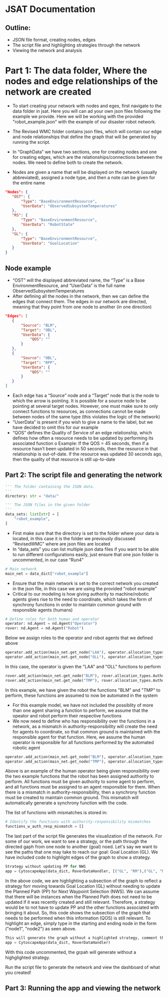 # JSAT Documentation

## Outline:

- JSON file format, creating nodes, edges
- The script file and highlighting strategies through the network
- Viewing the network and analysis

# Part 1: The data folder, Where the nodes and edge relationships of the network are created
- To start creating your network with nodes and eges, first navigate to the data folder in jsat. Here you will can ad your own json files following the example we provide. Here we will be working with the provided "robot_example.json" with the example of our disaster robot network.  
 
- The Revised WMC folder contains json files, which will contain our edge and node relationships that define the graph that will be generated by running the script. 
- In “GraphData” we have two sections, one for creating nodes and one for creating edges, which are the relationships/connections between the nodes. We need to define both to create the network. 
- Nodes are given a name that will be displayed on the network (usually abbreviated), assigned a node type, and then a note can be given for the entire name

 ``` JSON
"Nodes": {
    "OST": {
        "Type": "BaseEnvironmentResource",
        "UserData": "ObservedSubsystemTemperatures"
    },
    "RS": {
        "Type": "BaseEnvironmentResource",
        "UserData": "RobotState"
    },
    "GL": {
        "Type": "BaseEnvironmentResource",
        "UserData": "GoalLocation"
    }
}
```


## Node example
- “OST” will the displayed abbreviated name, the “Type” is a Base EnvironmentResource, and “UserData” is the full name ObservedSubsystemTemperatures
- After defining all the nodes in the network, then we can define the edges that connect them. The edges in our network are directed, meaning that they point from one node to another (in one direction)

 ``` JSON
 "Edges": [
    {
        "Source": "BLM",
        "Target": "OBL",
        "UserData": {
            "QOS": ""
        }
    },
    {
        "Source": "OBL",
        "Target": "RPP",
        "UserData": {
            "QOS": ""
        }
    }
]
```

- Each edge has a “Source” node and a “Target” node that is the node to which the arrow is pointing. It is possible for a source node to be pointing at several target nodes. However, one must make sure to only connect functions to resources, as connections cannot be made between nodes of the same type (this violates the logic of the network)
- “UserData” is present if you wish to give a name to the label, but we have decided to omit this for our example
- “QOS” defines the Quality of Service of an edge relationship, which defines how often a resource needs to be updated by performing its associated function 
o	Example: If the QOS = 45 seconds, then if a resource hasn’t been updated in 50 seconds, then the resource in that relationship is out-of-date. If the resource was updated 30 seconds ago, then the quality of that resource is still up-to-date 

## Part 2: The script file and generating the network

``` Python
''' The folder containing the JSON data.
'''
directory: str = "data/"

''' The JSON files in the given folder
'''
data_sets: list[str] = [
    "robot_example",
]
```
 
- First make sure that the directory is set to the folder where your data is located, in this case it is the folder we previously discussed “RevisedWMC” where are json files are located
- In “data_sets” you can list multiple json data files if you want to be able to run different configurations easily, just ensure that one json folder is uncommented, in our case “Run4”

``` Python
# Main network
main_net = data_dict["robot_example"]
```

- Ensure that the main network is set to the correct network you created in the json file, in this case we are using the provided "robot example"
- Critical to our modeling is how giving authority to machine/robotic agents gives rise to the need to coordinate, which takes the form of synchrony functions in order to maintain common ground with responsible agents (humans) 

``` Python
# Define roles for both human and operator
operator: nd.Agent = nd.Agent("Operator")
rover: nd.Agent = nd.Agent("Robot")
```
Below we assign roles to the operator and robot agents that we defined above

``` Python
operator.add_action(main_net.get_node("LAA"), operator.allocation_types.Authority)
operator.add_action(main_net.get_node("OLL"), operator.allocation_types.Authority)
```
In this case, the operator is given the "LAA" and "OLL" functions to perform

``` Python
rover.add_action(main_net.get_node("BLM"), rover.allocation_types.Authority)
rover.add_action(main_net.get_node("TMP"), rover.allocation_types.Authority)
```
In this example, we have given the robot the functions "BLM" and "TMP" to perform, these functions are assumed to now be automated in the system

- For this example model, we have not included the possiblity of more than one agent sharing a function to perform, we assume that the opeator and robot perform their respective functions
- We now need to define who has responsibility over the functions in a network, as a mismatch in authority-responsibility will create the need for agents to coordinate, so that common ground is maintained with the responsible agent for that function. Here, we assume the human operator is responsible for all functions performed by the automated robotic agent

``` Python
operator.add_action(main_net.get_node("BLM"), operator.allocation_types.Responsibility)
operator.add_action(main_net.get_node("TMP"), operator.allocation_types.Responsibility)
```
Above is an example of the human operator being given responsibility over the two example functions that the robot has been assigned authority to perform. All functions must be given authority to some agent to perform, and all functions must be assigned to an agent responsible for them. When there is a mismatch in authority-responsibility, then a synchrony function must be created to maintain common ground. This mismatch will automatically generate a synchrony function with the code. 

The list of functions with mismatches is stored in:

``` Python
# Identify the functions with authority-responsibility mismatches
functions_w_auth_resp_mismatch = []
```

The last part of the script file generates the visualization of the network. For some of our work, we want to see a strategy, or the path through the directed gaph from one node to another (goal) noed. Let's say we want to see the paths that one may take to reach our goal: Goal Location (GL). We have included code to highlight edges of the graph to show a strategy. 

``` Python
Strategy without updating PP for NWS
app = CytoscapeApp(data_dict, RoverDataHandler, [("GL", "RM"),("GL", "NWS"),("TM", "NWS"), ("Confirmation-NWS", "NWS"), ("NWS", "NWP"), ("NWP", "Confirming-NWS"), ("Confirming-NWS", "Confirmation-NWS"), ("NWP", "RM"), ("PP", "NWS"), ("PP", "RM")])
```

In the above code, we are highlighting a subsection of the graph to reflect a strategy forr moving towards Goal Location (GL) without needing to update the Planned Path (PP) for Next Waypoint Selection (NWS). We can assume that there will be instances when the Planned Path does not need to be updated if it was recently created and still relevant. Therefore, a strategy would be to not have to update PP and the other functions associated with bringing it about. So, this code shows the subsection of the graph that needs to be performed when this information (QOS) is still relevant. To highlight an edge, simply type in the starting and ending node in the form ("node1", "node2") as seen above. 

``` Python
This will generate the graph without a highlighted strategy, comment this out if you use on the highlighted strategies below
app = CytoscapeApp(data_dict, RoverDataHandler)
```

With this code uncommented, the grpah will generate without a highglighted strategy. 

Run the script file to generate the network and view the dashboard of what you created!


## Part 3: Running the app and viewing the network





















